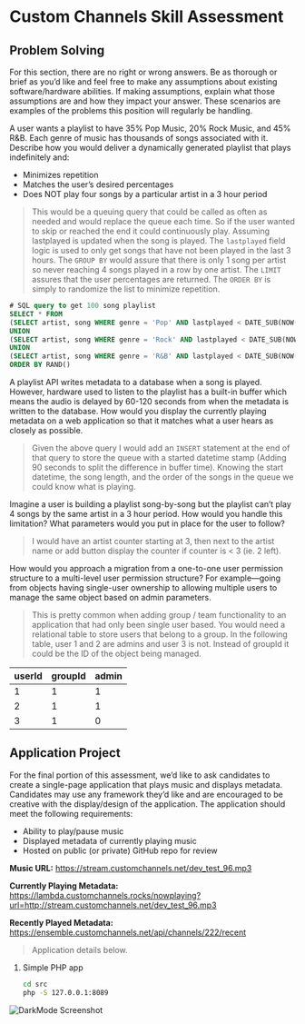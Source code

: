 # Custom Channels Skill Assessment

## Problem Solving

For this section, there are no right or wrong answers. Be as thorough or brief as you’d like and feel free to make any assumptions about existing software/hardware abilities. If making assumptions, explain what those assumptions are and how they impact your answer. These scenarios are examples of the problems this position will regularly be handling.

A user wants a playlist to have 35% Pop Music, 20% Rock Music, and 45% R&B. Each genre of music has thousands of songs associated with it. Describe how you would deliver a dynamically generated playlist that plays indefinitely and:

  - Minimizes repetition
  - Matches the user’s desired percentages
  - Does NOT play four songs by a particular artist in a 3 hour period

> This would be a queuing query that could be called as often as needed and would replace the queue each time.  So if the user wanted to skip or reached the end it could continuously play.  Assuming lastplayed is updated when the song is played.  The `lastplayed` field logic is used to only get songs that have not been played in the last 3 hours.  The `GROUP BY` would assure that there is only 1 song per artist so never reaching 4 songs played in a row by one artist.  The `LIMIT` assures that the user percentages are returned.  The `ORDER BY` is simply to randomize the list to minimize repetition.

```sql
# SQL query to get 100 song playlist
SELECT * FROM
(SELECT artist, song WHERE genre = 'Pop' AND lastplayed < DATE_SUB(NOW(), INTERVAL 3 HOUR) GROUP BY artist LIMIT 35)
UNION
(SELECT artist, song WHERE genre = 'Rock' AND lastplayed < DATE_SUB(NOW(), INTERVAL 3 HOUR) GROUP BY artist LIMIT 20)
UNION
(SELECT artist, song WHERE genre = 'R&B' AND lastplayed < DATE_SUB(NOW(), INTERVAL 3 HOUR) GROUP BY artist LIMIT 45)
ORDER BY RAND()
```

A playlist API writes metadata to a database when a song is played. However, hardware used to listen to the playlist has a built-in buffer which means the audio is delayed by 60-120 seconds from when the metadata is written to the database. How would you display the currently playing 
metadata on a web application so that it matches what a user hears as closely as possible.

> Given the above query I would add an `INSERT` statement at the end of that query to store the queue with a started datetime stamp (Adding 90 seconds to split the difference in buffer time).  Knowing the start datetime, the song length, and the order of the songs in the queue we could know what is playing.

Imagine a user is building a playlist song-by-song but the playlist can’t play 4 songs by the same artist in a 3 hour period. How would you handle this limitation? What parameters would you put in place for the user to follow?

> I would have an artist counter starting at 3, then next to the artist name or add button display the counter if counter is < 3 (ie. 2 left).

How would you approach a migration from a one-to-one user permission structure to a multi-level user permission structure? For example—going from objects having single-user
ownership to allowing multiple users to manage the same object based on admin parameters.

> This is pretty common when adding group / team functionality to an application that had only been single user based.  You would need a relational table to store users that belong to a group.  In the following table, user 1 and 2 are admins and user 3 is not.  Instead of groupId it could be the ID of the object being managed.

| userId | groupId | admin |
|----|----|---|
| 1 | 1 | 1 |
| 2 | 1 | 1 |
| 3 | 1 | 0 |

## Application Project
For the final portion of this assessment, we’d like to ask candidates to create a single-page
application that plays music and displays metadata. Candidates may use any framework they’d
like and are encouraged to be creative with the display/design of the application. The application
should meet the following requirements:

- Ability to play/pause music
- Displayed metadata of currently playing music
- Hosted on public (or private) GitHub repo for review

**Music URL:**
https://stream.customchannels.net/dev_test_96.mp3

**Currently Playing Metadata:**
https://lambda.customchannels.rocks/nowplaying?url=http://stream.customchannels.net/dev_test_96.mp3

**Recently Played Metadata:**
https://ensemble.customchannels.net/api/channels/222/recent

> Application details below.

1. Simple PHP app

    ```sh
    cd src
    php -S 127.0.0.1:8089
    ```
    
![DarkMode Screenshot](screenshot.png)